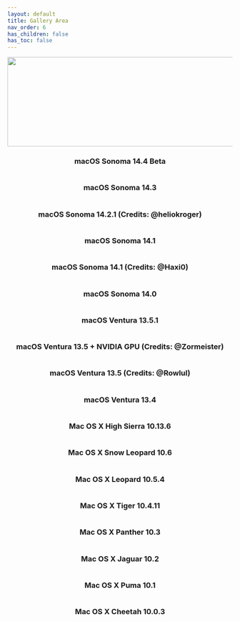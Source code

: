 ```yaml
---
layout: default
title: Gallery Area
nav_order: 6
has_children: false
has_toc: false
---
```


<p align="center">
  <img width="650" height="200" src="../../assets/HeaderGallery.png">
</p>

<h3 align="center">macOS Sonoma 14.4 Beta</h3>
<a href="https://raw.githubusercontent.com/royalgraphx/DarwinKVM/main/docs/showcase/HacProKVM144Beta.png"><img src="../../showcase/HacProKVM144Beta.png" alt=""></a>

<h3 align="center">macOS Sonoma 14.3</h3>
<a href="https://raw.githubusercontent.com/royalgraphx/DarwinKVM/main/docs/showcase/HacProKVM143.png"><img src="../../showcase/HacProKVM143.png" alt=""></a>

<h3 align="center">macOS Sonoma 14.2.1 (Credits: @heliokroger)</h3>
<a href="https://raw.githubusercontent.com/royalgraphx/DarwinKVM/main/docs/showcase/Helio1421.png"><img src="../../showcase/Helio1421.png" alt=""></a>

<h3 align="center">macOS Sonoma 14.1</h3>
<a href="https://raw.githubusercontent.com/royalgraphx/DarwinKVM/main/docs/showcase/HacProKVM141.png"><img src="../../showcase/HacProKVM141.png" alt=""></a>

<h3 align="center">macOS Sonoma 14.1 (Credits: @Haxi0)</h3>
<a href="https://raw.githubusercontent.com/royalgraphx/DarwinKVM/main/docs/showcase/haxi0DKVM.png"><img src="../../showcase/haxi0DKVM.png" alt=""></a>

<h3 align="center">macOS Sonoma 14.0</h3>
<a href="https://raw.githubusercontent.com/royalgraphx/DarwinKVM/main/docs/showcase/HacProKVM140.png"><img src="../../showcase/HacProKVM140.png" alt=""></a>

<h3 align="center">macOS Ventura 13.5.1</h3>
<a href="https://raw.githubusercontent.com/royalgraphx/DarwinKVM/main/docs/showcase/HacProKVM1351.png"><img src="../../showcase/HacProKVM1351.png" alt=""></a>

<h3 align="center">macOS Ventura 13.5 + NVIDIA GPU (Credits: @Zormeister)</h3>
<a href="https://raw.githubusercontent.com/royalgraphx/DarwinKVM/main/docs/showcase/ZormDKVMnvidia.png"><img src="../../showcase/ZormDKVMnvidia.png" alt=""></a>

<h3 align="center">macOS Ventura 13.5 (Credits: @Rowlul)</h3>
<a href="https://raw.githubusercontent.com/royalgraphx/DarwinKVM/main/docs/showcase/kaggsterDKVM135.png"><img src="../../showcase/kaggsterDKVM135.png" alt=""></a>

<h3 align="center">macOS Ventura 13.4</h3>
<a href="https://raw.githubusercontent.com/royalgraphx/DarwinKVM/main/docs/showcase/HacProKVM134.png"><img src="../../showcase/HacProKVM134.png" alt=""></a>

<h3 align="center">Mac OS X High Sierra 10.13.6</h3>
<a href="https://raw.githubusercontent.com/royalgraphx/DarwinKVM/main/docs/showcase/HacProKVM10136.png"><img src="../../showcase/HacProKVM10136.png" alt=""></a>

<h3 align="center">Mac OS X Snow Leopard 10.6</h3>
<a href="https://raw.githubusercontent.com/royalgraphx/DarwinKVM/main/docs/showcase/PowerMacSnowLeopard.png"><img src="../../showcase/PowerMacSnowLeopard.png" alt=""></a>

<h3 align="center">Mac OS X Leopard 10.5.4</h3>
<a href="https://raw.githubusercontent.com/royalgraphx/DarwinKVM/main/docs/showcase/PowerMacLeopard.png"><img src="../../showcase/PowerMacLeopard.png" alt=""></a>

<h3 align="center">Mac OS X Tiger 10.4.11</h3>
<a href="https://raw.githubusercontent.com/royalgraphx/DarwinKVM/main/docs/showcase/PowerMacTiger.png"><img src="../../showcase/PowerMacTiger.png" alt=""></a>

<h3 align="center">Mac OS X Panther 10.3</h3>
<a href="https://raw.githubusercontent.com/royalgraphx/DarwinKVM/main/docs/showcase/PowerMacPanther.png"><img src="../../showcase/PowerMacPanther.png" alt=""></a>

<h3 align="center">Mac OS X Jaguar 10.2</h3>
<a href="https://raw.githubusercontent.com/royalgraphx/DarwinKVM/main/docs/showcase/PowerMacJaguar.png"><img src="../../showcase/PowerMacJaguar.png" alt=""></a>

<h3 align="center">Mac OS X Puma 10.1</h3>
<a href="https://raw.githubusercontent.com/royalgraphx/DarwinKVM/main/docs/showcase/PowerMacPuma.png"><img src="../../showcase/PowerMacPuma.png" alt=""></a>

<h3 align="center">Mac OS X Cheetah 10.0.3</h3>
<a href="https://raw.githubusercontent.com/royalgraphx/DarwinKVM/main/docs/showcase/PowerMacCheetah.png"><img src="../../showcase/PowerMacCheetah.png" alt=""></a>
